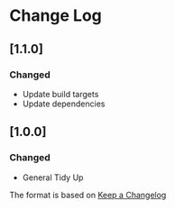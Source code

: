 # Change Log

## [1.1.0]
### Changed
- Update build targets
- Update dependencies

## [1.0.0]
### Changed
- General Tidy Up

The format is based on [Keep a Changelog](http://keepachangelog.com/)
